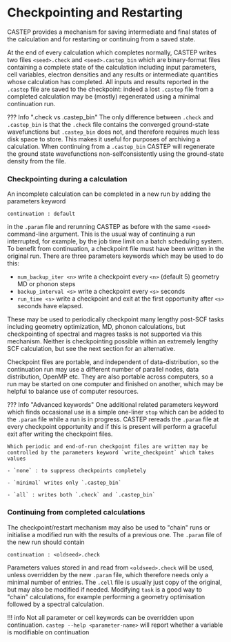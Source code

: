 # Checkpointing and Restarting

CASTEP provides a mechanism for saving intermediate and final states of the calculation and for restarting or continuing from a saved state.

At the end of every calculation which completes normally, CASTEP writes two files `<seed>.check` and `<seed>.castep_bin` which are binary-format files containing a complete state of the calculation including input parameters, cell variables, electron densities and any results or intermediate quantities whose calculation has completed. All inputs and results reported in the `.castep` file are saved to the checkpoint: indeed a lost `.castep` file from a completed calculation may be (mostly) regenerated using a minimal continuation run.

??? Info ".check vs .castep_bin"
    The only difference between `.check` and `.castep_bin` is that the `.check` file contains the converged ground-state wavefunctions but `.castep_bin` does not, and therefore requires much less disk space to store. This makes it useful for purposes of archiving a calculation. When continuing from a `.castep_bin` CASTEP will regenerate the ground state wavefunctions non-selfconsistently using the ground-state density from the file.

### Checkpointing during a calculation

An incomplete calculation can be completed in a new run by adding the parameters keyword

   `continuation : default`

in the `.param` file and rerunning CASTEP as before with the same `<seed>` command-line argument. This is the usual way of continuing a run interrupted, for example, by the job time limit on a batch scheduling system. To benefit from continuation, a checkpoint file must have been written in the original run. There are three parameters keywords which may be used to do this:

 - `num_backup_iter <n>` write a checkpoint every `<n>` (default 5) geometry MD or phonon steps
 - `backup_interval <s>` write a checkpoint every `<s>` seconds
 - `run_time <s>` write a checkpoint and exit at the first opportunity after `<s>` seconds have elapsed.

These may be used to periodically checkpoint many lengthy post-SCF tasks including geometry optimization, MD, phonon calculations, but checkpointing of spectral and magres tasks is not supported via this mechanism. Neither is checkpointing possible within an extremely lengthy SCF calculation, but see the next section for an alternative.  

Checkpoint files are portable, and independent of data-distribution, so the continuation run may use a different number of parallel nodes, data distribution, OpenMP etc. They are also portable across computers, so a run may be started on one computer and finished on another, which may be helpful to balance use of computer resources.

??? Info "Advanced keywords"
    One additional related parameters keyword which finds occasional use is a simple one-liner  `stop` which can be added to the `.param` file while a run is in progress. CASTEP rereads the `.param` file at every checkpoint opportunity and if this is present will perform a graceful exit after writing the checkpoint files.

    Which periodic and end-of-run checkpoint files are written may be controlled by the parameters keyword `write_checkpoint` which takes values

    - `none` : to suppress checkpoints completely

    - `minimal` writes only `.castep_bin`

    - `all` : writes both `.check` and `.castep_bin`

### Continuing from completed calculations
The checkpoint/restart mechanism may also be used to "chain" runs or initialise a modified run with the results of a previous one. The `.param` file of the new run should contain

`continuation : <oldseed>.check`

Parameters values stored in and read from `<oldseed>.check` will be used, unless overridden by the new `.param` file, which therefore needs only a minimal number of entries. The `.cell` file is usually just copy of the original, but may also be modified if needed.  Modifying `task` is a good way to "chain" calculations, for example performing a geometry optimisation followed by a spectral calculation.

!!! info
    Not all parameter or cell keywords can be overridden upon continuation. `castep --help <parameter-name>` will report whether a variable is modifiable on continuation


